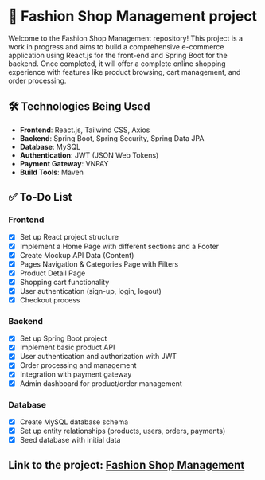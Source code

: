 # 🛒 Fashion Shop Management project

Welcome to the Fashion Shop Management repository! This project is a work in progress and aims to build a comprehensive e-commerce application using React.js for the front-end and Spring Boot for the backend. Once completed, it will offer a complete online shopping experience with features like product browsing, cart management, and order processing.

## 🛠️ Technologies Being Used

- **Frontend**: React.js, Tailwind CSS, Axios
- **Backend**: Spring Boot, Spring Security, Spring Data JPA
- **Database**: MySQL
- **Authentication**: JWT (JSON Web Tokens)
- **Payment Gateway**: VNPAY
- **Build Tools**: Maven

## ✅ To-Do List

### Frontend

- [x] Set up React project structure
- [x] Implement a Home Page with different sections and a Footer
- [x] Create Mockup API Data (Content)
- [x] Pages Navigation & Categories Page with Filters
- [x] Product Detail Page
- [x] Shopping cart functionality
- [x] User authentication (sign-up, login, logout)
- [x] Checkout process

### Backend

- [x] Set up Spring Boot project
- [x] Implement basic product API
- [x] User authentication and authorization with JWT
- [x] Order processing and management
- [x] Integration with payment gateway
- [x] Admin dashboard for product/order management

### Database

- [x] Create MySQL database schema
- [x] Set up entity relationships (products, users, orders, payments)
- [x] Seed database with initial data

## Link to the project: [Fashion Shop Management](https://github.com/nguyencongquang-github/fashion-shop-management)
